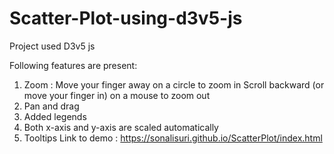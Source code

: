 # Scatter-Plot-using-d3v5-js
Project used D3v5 js

Following features are present:
1. Zoom : Move your finger away on a circle to zoom in Scroll backward (or move your finger in) on a mouse to zoom out
2. Pan and drag
3. Added legends
4. Both x-axis and y-axis are scaled automatically
5. Tooltips
Link to demo : https://sonalisuri.github.io/ScatterPlot/index.html
